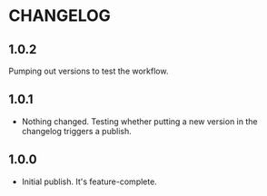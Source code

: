 # CHANGELOG

## 1.0.2

Pumping out versions to test the workflow.

## 1.0.1

- Nothing changed. Testing whether putting a new version in the changelog triggers a publish.

## 1.0.0

- Initial publish. It's feature-complete.
